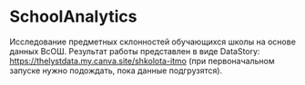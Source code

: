 # SchoolAnalytics
Исследование предметных склонностей обучающихся школы на основе данных ВсОШ.
Результат работы представлен в виде DataStory: https://thelystdata.my.canva.site/shkolota-itmo (при первоначальном запуске нужно подождать, пока данные подгрузятся).
